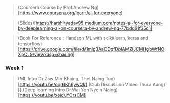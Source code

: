 > (Coursera Course by Prof.Andrew Ng)[https://www.coursera.org/learn/ai-for-everyone]

> (Slides)[https://harshityadav95.medium.com/notes-ai-for-everyone-by-deeplearning-ai-on-coursera-by-andrew-ng-77bdd61f35c1]

> (Book For Reference : Handson ML with scikitlearn, keras and tensorflow)[https://drive.google.com/file/d/1mlg3AaODqfDpIAMZlJCMHgbWfNOXpQL9/view?usp=sharing]

### Week 1
> (ML Intro Dr.Zaw Min Khaing, Thet Naing Tun)[https://youtu.be/oqr6Kh6ywQk]
> (Club Discussion Video Thura Aung)[]
> (Deep learning Intro Dr.Wai Yan Nyein Naing)[https://youtu.be/xeiduYOrsCM]

